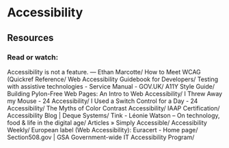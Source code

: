 # Accessibility
## Resources
### Read or watch:
Accessibility is not a feature. — Ethan Marcotte/
How to Meet WCAG (Quickref Reference/
Web Accessibility Guidebook for Developers/
Testing with assistive technologies - Service Manual - GOV.UK/
A11Y Style Guide/
Building Pylon-Free Web Pages: An Intro to Web Accessibility/
I Threw Away my Mouse - 24 Accessibility/
I Used a Switch Control for a Day - 24 Accessibility/
The Myths of Color Contrast Accessibility/
IAAP Certification/
Accessibility Blog | Deque Systems/
Tink - Léonie Watson – On technology, food & life in the digital age/
Articles » Simply Accessible/
Accessibility Weekly/
European label (Web Accessibility): Euracert - Home page/
Section508.gov | GSA Government-wide IT Accessibility Program/